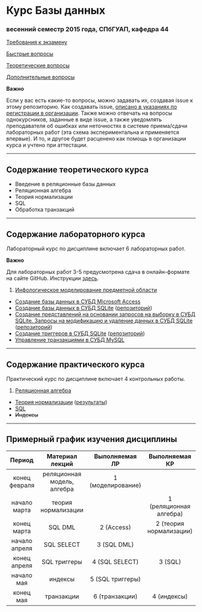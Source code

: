 # Курс Базы данных
### весенний семестр 2015 года, СПбГУАП, кафедра 44

[Требования к экзамену](https://github.com/db2015ss/syllabus/blob/master/exam/exam.md)

[Быстрые вопросы](https://github.com/db2015ss/syllabus/blob/master/exam/fast.md)

[Теоретические вопросы](https://github.com/db2015ss/syllabus/blob/master/exam/theory.md)

[Дополнительные вопросы](https://github.com/db2015ss/syllabus/blob/master/exam/practice.md)

__Важно__

Если у вас есть какие-то вопросы, можно задавать их, создавая issue к этому репозиторию. Как создавать issue, [описано в указаниях по регистрации в организации](https://github.com/db2015ss/students). Также можно отвечать на вопросы однокурсников, заданные в виде issue, а также уведомлять преподавателя об ошибках или неточностях в системе приема/сдачи лабораторных работ (эта схема экспериментальна и применяется впервые). И то, и другое будет расценено как помощь в организации курса и учтено при аттестации.

-----

## Содержание теоретического курса

* Введение в реляционные базы данных
* Реляционная алгебра
* Теория нормализации
* SQL
* Обработка транзакций

-----

## Содержание лабораторного курса

Лабораторный курс по дисциплине включает 6 лабораторных работ.

__Важно__

Для лабораторных работ 3-5 предусмотрена сдача в онлайн-формате на сайте GitHub. Инструкции [здесь](https://github.com/db2015ss/syllabus/blob/master/git.md).

1. [Инфологическое моделирование предметной области](https://github.com/db2015ss/syllabus/blob/master/labworks/labwork1.md)
* [Создание базы данных в СУБД Microsoft Access](https://github.com/db2015ss/syllabus/blob/master/labworks/labwork2.md)
* [Создание базы данных в СУБД SQLite](https://github.com/db2015ss/syllabus/blob/master/labworks/labwork3.md) ([репозиторий](https://github.com/db2015ss/labwork3))
* [Создание представлений на основании запросов на выборку в СУБД SQLite. Запросы на модификацию и удаление данных в СУБД SQLite](https://github.com/db2015ss/syllabus/blob/master/labworks/labwork4.md) ([репозиторий](https://github.com/db2015ss/labwork4))
* [Создание триггеров в СУБД SQLite](https://github.com/db2015ss/syllabus/blob/master/labworks/labwork5.md) ([репозиторий](https://github.com/db2015ss/labwork5))
* [Управление транзакциями в СУБД MySQL](https://github.com/db2015ss/syllabus/blob/master/labworks/labwork6.md)

-----

## Содержание практического курса

Практический курс по дисциплине включает 4 контрольных работы.

1. [Реляционная алгебра](https://github.com/db2015ss/syllabus/blob/master/tests/test1.md)
* [Теория нормализации](https://github.com/db2015ss/syllabus/blob/master/tests/test2.md) ([результаты](https://github.com/db2015ss/syllabus/blob/master/tests/test2res.md))
* [SQL](https://github.com/db2015ss/syllabus/blob/master/tests/test3.md)
* <s>Индексы</s>

-----

## Примерный график изучения дисциплины

|     Период    |       Материал лекций       |   Выполняемая ЛР  |      Выполняемая КР     |
|:-------------:|:---------------------------:|:-----------------:|:-----------------------:|
| конец февраля | реляционная модель, алгебра | 1 (моделирование) |                         |
| начало марта  | теория нормализации         |                   | 1 (реляционная алгебра) |
| конец марта   | SQL DML                     | 2 (Access)        | 2 (теория нормализации) |
| начало апреля | SQL SELECT                  | 3 (SQL DML)       |                         |
| конец апреля  | SQL триггеры                | 4 (SQL SELECT)    | 3 (SQL)                 |
| начало мая    | индексы                     | 5 (SQL триггеры)  |                         |
| конец мая     | транзакции                  | 6 (транзакции)    | 4 (индексы)             |